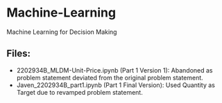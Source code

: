 # Machine-Learning
Machine Learning for Decision Making

## Files:
- 2202934B_MLDM-Unit-Price.ipynb (Part 1 Version 1): Abandoned as problem statement deviated from the original problem statement.
- Javen_2202934B_part1.ipynb (Part 1 Final Version): Used Quantity as Target due to revamped problem statement.
